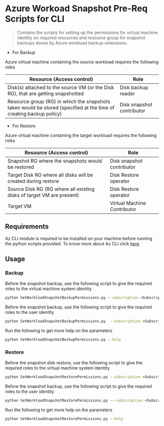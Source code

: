 # Azure Workoad Snapshot Pre-Req Scripts for CLI

> Contains the scripts for setting up the permissions for virtual machine identity on required resources
> and resource group for snapshot backups dones by Azure workload backup extensions.



+ For Backup

Azure virtual machine containing the source workload requires the following roles 



Resource (Access control)  |Role   
------ | ------
Disk(s) attached to the source VM (or the Disk RG), that are getting snapshotted |Disk backup reader |
|Resource group (RG) in which the snapshots taken would be stored (specified at the time of creating backup policy) |Disk snapshot contributor  |

+ For Restore

Azure virtual machine containing the target workload requires the following roles 

Resource (Access control)  |Role   
------ | ------
|Snapshot RG where the snapshots would be restored   |Disk snapshot contributor  |
|Target Disk RG where all disks will be created during restore  |Disk Restore operator   |
|Source Disk RG (RG where all existing disks of target VM are present)   |Disk Restore operator   |
|Target VM     |Virtual Machine Contributor    |

## Requirements

Az CLI module is required to be installed on your machine before running the python scripts provided. To know more about Az CLI click [here](https://github.com/Azure/azure-cli/)

## Usage 

### Backup
Before the snapshot backup, use the following script to give the required roles to the virtual machine system identity

```cmd
python SetWorkloadSnapshotBackupPermissions.py --subscription <SubscriptionId> --vm-resource-group <VMResourceGroup> --vm-name  <SourceWorkloadVMName> --disk-resource-groups DiskResourceGroupsName> <DiskResourceGroupsName> --snapshot-resource-group <SnapshotResourceGroupName>
```

Before the snapshot backup, use the following script to give the required roles to the user identity

```cmd
python SetWorkloadSnapshotBackupPermissions.py  --subscription <SubscriptionId> --vm-resource-group <VMResourceGroup> --vm-name  <SourceWorkloadVMName> --disk-resource-groups <DiskResourceGroupsName> <DiskResourceGroupsName> --snapshot-resource-group <SnapshotResourceGroupName> --service-principal-id <UserIdentityPrincipalId>
```

Run the following to get more help on the parameters
```cmd
python SetWorkloadSnapshotBackupPermissions.py --help
```

### Restore

Before the snapshot disk restore, use the following script to give the required roles to the virtual machine system identity

```cmd
python SetWorkloadSnapshotRestorePermissions.py --subscription <SubscriptionId> --vm-resource-group <VMResourceGroup> --vm-name <SourceWorkloadVMName> --disk-resource-groups <DiskResourceGroupsName> <DiskResourceGroupsName> --snapshot-resource-group <SnapshotResourceGroupName> 
```

Before the snapshot backup, use the following script to give the required roles to the user identity

```cmd
python SetWorkloadSnapshotRestorePermissions.py ---subscription <SubscriptionId> --vm-resource-group <VMResourceGroup> --vm-name <SourceWorkloadVMName> --disk-resource-groups DiskResourceGroupsName> <DiskResourceGroupsName> --snapshot-resource-group <SnapshotResourceGroupName> --service-principal-id <UserIdentityPrincipalId>
```

Run the following to get more help on the parameters
```cmd
python SetWorkloadSnapshotRestorePermissions.py --help
```
